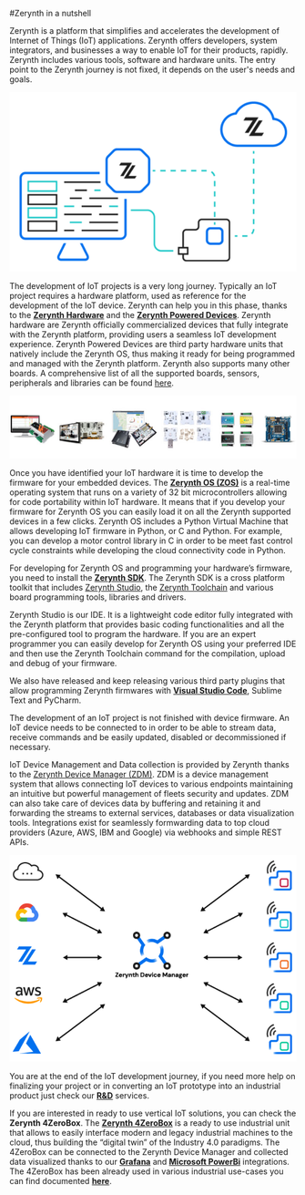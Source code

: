#Zerynth in a nutshell

Zerynth is a platform that simplifies and accelerates the development of Internet of Things (IoT) applications.
Zerynth offers developers, system integrators, and businesses a way to enable IoT for their products, rapidly.
Zerynth includes various tools, software and hardware units. The entry point to the Zerynth journey is not fixed, it depends on the user's needs and goals.

![](img/zerynth-platform.png)

The development of IoT projects is a very long journey. Typically an IoT project requires a hardware platform, used as reference for the development of the IoT device. Zerynth can help you in this phase, thanks to the <a href="https://www.zerynth.com/powered-by-zerynth/" target="_blank">**Zerynth Hardware**</a> and the <a href="https://www.zerynth.com/powered-by-zerynth/" target="_blank">**Zerynth Powered Devices**</a>. Zerynth hardware are Zerynth officially commercialized devices that fully integrate with the Zerynth platform, providing users a seamless IoT development experience. Zerynth Powered Devices are third party hardware units that natively include the Zerynth OS, thus making it ready for being programmed and managed with the Zerynth platform. Zerynth also supports many other boards. A comprehensive list of all the supported boards, sensors, peripherals and libraries can be found [here](../reference/boards/index.md).

![](img/zerynth-devices.jpg)

Once you have identified your IoT hardware it is time to develop the firmware for your embedded devices. The <a href="https://www.zerynth.com/zos/" target="_blank">**Zerynth OS (ZOS)**</a> is a real-time operating system that runs on a variety of 32 bit microcontrollers allowing for code portability within IoT hardware. It means that if you develop your firmware for Zerynth OS you can easily load it on all the Zerynth supported devices in a few clicks. Zerynth OS includes a Python Virtual Machine that allows developing IoT firmware in Python, or C and Python. For example, you can develop a motor control library in C in order to be meet fast control cycle constraints while developing the cloud connectivity code in Python.

  

For developing for Zerynth OS and programming your hardware’s firmware, you need to install the <a href="https://www.zerynth.com/zsdk/" target="_blank">**Zerynth SDK**</a>. The Zerynth SDK is a cross platform toolkit that includes [Zerynth Studio](../develop/index.md), the [Zerynth Toolchain](../reference/core/toolchain/docs/index.md) and various board programming tools, libraries and drivers.


Zerynth Studio is our IDE. It is a lightweight code editor fully integrated with the Zerynth platform that provides basic coding functionalities and all the pre-configured tool to program the hardware. If you are an expert programmer you can easily develop for Zerynth OS using your preferred IDE and then use the Zerynth Toolchain command for the compilation, upload and debug of your firmware.


We also have released and keep releasing various third party plugins that allow programming Zerynth firmwares with <a href="/latest/gettingstarted/#third-party-ide-plugins" target="_blank">**Visual Studio Code**</a>, Sublime Text and PyCharm.

The development of an IoT project is not finished with device firmware. An IoT device needs to be connected to in order to be able to stream data, receive commands and be easily updated, disabled or decommissioned if necessary.

  

IoT Device Management and Data collection is provided by Zerynth thanks to the [Zerynth Device Manager (ZDM)](../deploy/index.md). ZDM is a device management system that allows connecting IoT devices to various endpoints maintaining an intuitive but powerful management of fleets security and updates.  ZDM can also take care of devices data by buffering and retaining it and forwarding the streams to external services, databases or data visualization tools. Integrations exist for seamlessly formwarding data to top cloud providers (Azure, AWS, IBM and Google) via webhooks and simple REST APIs.

![](img/zdm-docs-image.png)

You are at the end of the IoT development journey, if you need more help on finalizing your project or in converting an IoT prototype into an industrial product just check our <a href="https://www.zerynth.com/services/" target="_blank">**R&D**</a> services.

  

If you are interested in ready to use vertical IoT solutions, you can check the **Zerynth 4ZeroBox**. The <a href="/latest/4zp/4ZeroBox/" target="_blank">**Zerynth 4ZeroBox**</a> is a ready to use industrial unit that allows to easily interface modern and legacy industrial machines to the cloud, thus building the “digital twin” of the Industry 4.0 paradigms. The 4ZeroBox can be connected to the Zerynth Device Manager and collected data visualized thanks to our <a href="https://www.zerynth.com/blog/connect-zerynth-device-manager-with-grafana-iot-data-visualization/" target="_blank">**Grafana**</a> and <a href="https://www.zerynth.com/blog/iot-tutorial-learn-how-to-connect-power-bi-to-the-zerynth-device-manager/" target="_blank">**Microsoft PowerBi**</a> integrations. The 4ZeroBox has been already used in various industrial use-cases you can find documented <a href="https://www.zerynth.com/use-cases/" target="_blank">**here**</a>. 

